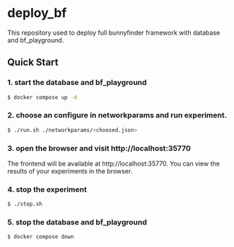 # deploy_bf
This repository used to deploy full bunnyfinder framework with database and bf_playground.

## Quick Start

### 1. start the database and bf_playground
```bash
$ docker compose up -d
```

### 2. choose an configure in networkparams and run experiment.
```bash
$ ./run.sh ./networkparams/<choosed.json>
```

### 3. open the browser and visit http://localhost:35770
The frontend will be available at http://localhost:35770. 
You can view the results of your experiments in the browser.

### 4. stop the experiment
```bash
$ ./stop.sh
```

### 5. stop the database and bf_playground
```bash
$ docker compose down
```
